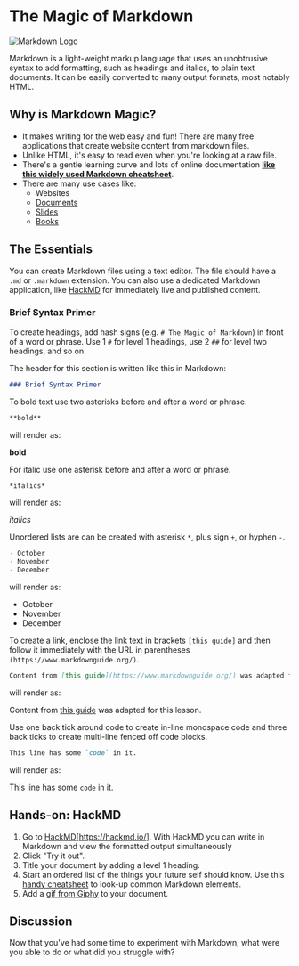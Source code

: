 # The Magic of Markdown

![Markdown Logo](images/markdown.png)

Markdown is a light-weight markup language that uses an unobtrusive syntax to add formatting, such as headings and italics, to plain text documents.  It can be easily converted to many output formats, most notably HTML.

## Why is Markdown Magic?

- It makes writing for the web easy and fun!  There are many free applications that create website content from markdown files.
- Unlike HTML, it's easy to read even when you're looking at a raw file.
- There's a gentle learning curve and lots of online documentation [**like this widely used Markdown cheatsheet**](https://github.com/adam-p/markdown-here/wiki/Markdown-Cheatsheet).
- There are many use cases like:
  - Websites
  - [Documents](https://ulysses.app/)
  - [Slides](https://github.com/gnab/remark)
  - [Books](https://leanpub.com)

## The Essentials

You can create Markdown files using a text editor.  The file should have a `.md` or `.markdown` extension.  You can also use a dedicated Markdown application, like [HackMD](https://hackmd.io/) for immediately live and published content.

### Brief Syntax Primer

To create headings, add hash signs (e.g. `# The Magic of Markdown`) in front of a word or phrase.  Use 1 `#` for level 1 headings, use 2 `##` for level two headings, and so on.

The header for this section is written like this in Markdown:

```markdown
### Brief Syntax Primer
```

To bold text use two asterisks before and after a word or phrase.  

```markdown
**bold**
```

will render as:

**bold**

For italic use one asterisk before and after a word or phrase.

```markdown
*italics*
```

will render as:

*italics*

Unordered lists are can be created with asterisk `*`, plus sign `+`, or hyphen `-`.

```markdown
- October
- November
- December
```

will render as:

- October
- November
- December

To create a link, enclose the link text in brackets `[this guide]` and then follow it immediately with the URL in parentheses `(https://www.markdownguide.org/)`.  

```markdown
Content from [this guide](https://www.markdownguide.org/) was adapted for this lesson.
```

will render as:

Content from [this guide](https://www.markdownguide.org/) was adapted for this lesson.

Use one back tick around code to create in-line monospace code and three back ticks to create multi-line fenced off code blocks.

```markdown
This line has some `code` in it.
```

will render as:

This line has some `code` in it.

## Hands-on: HackMD

1. Go to [HackMD](https://hackmd.io/)[https://hackmd.io/].  With HackMD you can write in Markdown and view the formatted output simultaneously
2. Click "Try it out".
3. Title your document by adding a level 1 heading.
4. Start an ordered list of the things your future self should know.  Use this [handy cheatsheet](https://github.com/adam-p/markdown-here/wiki/Markdown-Cheatsheet) to look-up common Markdown elements.
5. Add a [gif from Giphy](https://giphy.com/) to your document.

## Discussion

Now that you've had some time to experiment with Markdown, what were you able to do or what did you struggle with?
